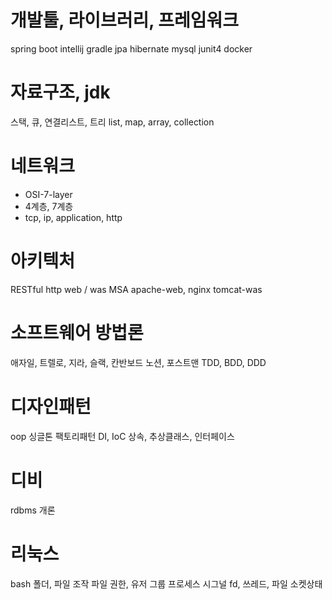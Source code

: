# 개발툴, 라이브러리, 프레임워크
spring boot
intellij
gradle
jpa hibernate
mysql
junit4
docker

# 자료구조, jdk
스택, 큐, 연결리스트, 트리
list, map, array, collection

# 네트워크
- OSI-7-layer
- 4계층, 7계층
- tcp, ip, application, http

# 아키텍처
RESTful
http
web / was
MSA
apache-web, nginx
tomcat-was

# 소프트웨어 방법론
애자일, 트렐로, 지라, 슬랙, 칸반보드
노션, 포스트맨
TDD, BDD, DDD

# 디자인패턴
oop
싱글톤
팩토리패턴
DI, IoC
상속, 추상클래스, 인터페이스

# 디비
rdbms 개론

# 리눅스
bash
폴더, 파일 조작
파일 권한, 유저 그룹
프로세스 시그널
fd, 쓰레드, 파일
소켓상태

#